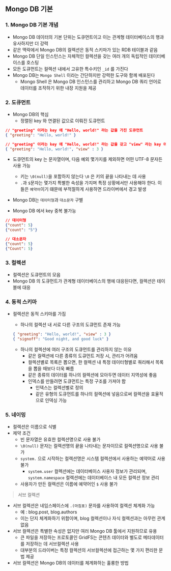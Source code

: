 ## Mongo DB 기본

### 1. Mongo DB 기본 개념

- Mongo DB 데이터의 기본 단위는 도큐먼트이고 이는 관계형 데이터베이스의 행과 유사하지만 더 강력
- 같은 맥락에서 Mongo DB의 컬렉션은 동적 스키마가 있는 RDB 테이블과 같음
- Mongo DB 단일 인스턴스는 자체적인 컬렉션을 갖는 여러 개의 독립적인 데이터베이스를 호스팅
- 모든 도큐먼트는 컬렉션 내에서 고유한 특수키인 `_id` 를 가진다
- Mongo DB는 `Mongo Shell` 이라는 간단하지만 강력한 도구와 함께 배포된다
  - Mongo Shell 은 Mongo DB 인스턴스를 관리하고 Mongo DB 쿼리 언어로 데이터를 조작하기 위한 내장 지원을 제공

### 2. 도큐먼트

- Mongo DB의 핵심
  - 정렬된 key 와 연결된 값으로 이뤄진 도큐먼트

````json
// "greeting" 이라는 key 에 "Hello, world!" 라는 값을 가진 도큐먼트
{ "greeting": "Hello, world!" }

// "greeting" 이라는 key 에 "Hello, world!" 라는 값을 갖고 "view" 라는 key 에 3이라는 값을 가진 도큐먼트
{ "greeting": "Hello, world!", "view" : 3 }
````

- 도큐먼트의 key 는 문자열이며, 다음 예외 몇가지를 제외하면 어떤 UTF-8 문자든 사용 가능

  - 키는 `\0(null)`을 포함하지 않는다 `\0` 은 키의 끝을 나타내는 데 사용
  - `.`과 `$`문자는 몇가지 특별한 속성을 가지며 특정 상황에서만 사용해야 한다. 이들은 `예약어`이기 떄문에 부적절하게 사용하면 드라이버에서 경고 발생
- Mongo DB는 `데이터형`과 `대소문자` 구별
- Mongo DB 에서 key 중복 불가능

````json
// 데이터형
{"count": 5}
{"count": "5"}

// 대소문자
{"count": 5}
{"Count": 5}
````

### 3. 컬렉션

- 컬렉션은 도큐먼트의 모음
- Mongo DB 의 도큐먼트가 관계형 데이터베이스의 행에 대응된다면, 컬렉션은 테이블에 대응

### 4. 동적 스키마

- 컬렉션은 동적 스키마를 가짐
  - 하나의 컬렉션 내 서로 다른 구조의 도큐먼트 존재 가능

  ````json
  { "greeting": "Hello, world!", "view" : 3 }
  { "signoff": "Good night, and good luck" }
  ````

  - 하나의 컬렉션에 여러 구조의 도큐먼트를 관리하지 않는 이유
    - 같은 컬렉션에 다른 종류의 도큐먼트 저장 시, 관리가 어려움
    - 컬렉션별로 목록은 뽑으면, 한 컬렉션 내 특정 데이터형별로 쿼리해서 목록을 뽑을 때보다 더욱 빠름
    - 같은 종류의 데이터를 하나의 컬렉션에 모아두면 데이터 지역성에 좋음
    - 인덱스를 만들려면 도큐먼트는 특정 구조를 가져야 함
        - 인덱스는 컬렉션별로 정의
        - 같은 유형의 도큐먼트를 하나의 컬렉션에 넣음으로써 컬렉션을 효율적으로 인덱싱 가능

### 5. 네이밍

- 컬렉션은 이름으로 식별
- 제약 조건
  - 빈 문자열은 유효한 컬렉션명으로 사용 불가
  - `\0(null)` 문자는 컬렉션명의 끝을 나타내는 문자이므로 컬렉션명으로 사용 불가
  - `system.` 으로 시작하는 컬렉션명은 시스템 컬렉션에서 사용하는 예약어로 사용 불가
    - `system.user` 컬렉션에는 데이터베이스 사용자 정보가 관리되며, `system.namespace` 컬렉션에는 데이터베이스 내 모든 컬렉션 정보 관리
  - 사용자가 만든 컬렉션은 이름에 예약어인 `$` 사용 불가
 
> 서브 컬렉션

- 서브 컬렉션은 네임스페이스에 `.(마침표)` 문자를 사용하여 컬렉션 체계화 가능
  - 예 : blog.post, blog.authors
  - 이는 단지 체계화하기 위함이며, blog 컬렉션이나 자식 컬렉션과는 아무런 관계 없음
- 서브 컬렉션은 특별한 속성은 없지만 여러 Mongo DB 툴에서 지원하므로 유용
  - 큰 파일을 저장하는 프로토콜인 GridFS는 콘텐츠 데이터와 별도로 메타데이터를 저장하는 데 서브컬렉션 사용
  - 대부분의 드라이버는 특정 컬렉션의 서브컬렉션에 접근하는 몇 가지 편리한 문법 제공
- 서브 컬렉션은 Mongo DB의 데이터를 체계화하는 훌륭한 방법
